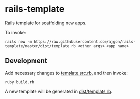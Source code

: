 rails-template
==============

Rails template for scaffolding new apps.

To invoke:

```command
rails new -m https://raw.githubusercontent.com/ajgon/rails-template/master/dist/template.rb <other args> <app name>
```

## Development

Add necessary changes to [template.src.rb](template.src.rb), and then invoke:

```shell
ruby build.rb
```

A new template will be generated in [dist/template.rb](dist/template.rb).
